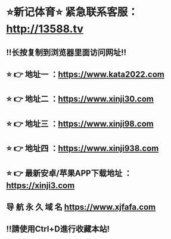 ⭐️新记体育⭐️ 紧急联系客服：http://13588.tv<br>
============
‼️长按复制到浏览器里面访问网址‼️<br> 
--------------------------------
⭐️ 👉 地址一 ：https://www.kata2022.com<br> 
--------------------------------
⭐️ 👉 地址二 ：https://www.xinji30.com<br> 
--------------------------------
⭐️ 👉 地址三 ：https://www.xinji98.com<br> 
--------------------------------
⭐️ 👉 地址四 ：https://www.xinji938.com<br> 
--------------------------------
⭐️ 👉 最新安卓/苹果APP下载地址 ：https://xinji3.com<br> 
--------------------------------
导 航 永 久 域 名 https://www.xjfafa.com<br> 
--------------------------------
‼️請使用Ctrl+D進行收藏本站!<br> 
--------------------------------
